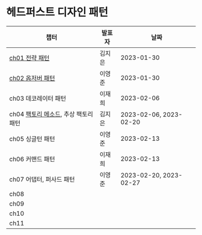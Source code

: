 # 헤드퍼스트 디자인 패턴
| 챕터                                                         | 발표자 | 날짜                   |
| ------------------------------------------------------------ | ------ | ---------------------- |
| [ch01 전략 패턴](Chapter01.전략%20패턴.md)                   | 김지은 | 2023-01-30             |
| [ch02 옵저버 패턴](Chapter02.옵저버%20패턴.md)               | 이영준 | 2023-01-30             |
| ch03 데코레이터 패턴                                         | 이재희 | 2023-02-06             |
| ch04 [팩토리 메소드](Chapter04.팩토리%20메소드%20패턴.md), 추상 팩토리 패턴 | 김지은 | 2023-02-06, 2023-02-20 |
| ch05 싱글턴 패턴                                             | 이영준 | 2023-02-13             |
| ch06 커맨드 패턴                                             | 이재희 | 2023-02-13             |
| ch07 어댑터, 퍼사드 패턴                                     | 이영준 | 2023-02-20, 2023-02-27 |
| ch08                                                         |        |                        |
| ch09                                                         |        |                        |
| ch10                                                         |        |                        |
| ch11                                                         |        |                        |
